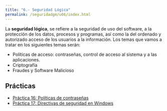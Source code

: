 ```yaml
---
title: "6.- Seguridad Lógica"
permalink: /seguridadgm/u06/index.html
---
```


La **seguridad lógica**, se refiere a la seguridad de uso del software, a la protección de los datos, procesos y programas, así como la del ordenado y autorizado acceso de los usuarios a la información. Los temas que vamos a tratar en los siguientes temas serán:

* Políticas de acceso: contraseñas, control de acceso al sistema y a las aplicaciones.
* Criptografía
*  Fraudes y Software Malicioso

## Prácticas

* [Práctica 16: Políticas de contraseñas](password.html)
* [Práctica 17: Directivas de seguridad en Windows](directivas.html)